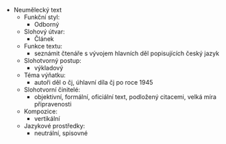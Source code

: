 - Neumělecký text
  - Funkční styl:
    - Odborný
  - Slohový útvar:
    - Článek
  - Funkce textu:
    - seznámit čtenáře s vývojem hlavních děl popisujících český jazyk
  - Slohotvorný postup:
    - výkladový
  - Téma výňatku:
    - autoři děl o čj, úhlavní díla čj po roce 1945
  - Slohotvorní činitelé:
    - objektivní, formální, oficiální text, podložený citacemi, velká míra připravenosti
  - Kompozice:
    - vertikální
  - Jazykové prostředky:
    - neutrální, spisovné

